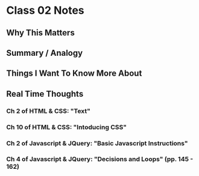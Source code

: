# Class 02 Notes

## Why This Matters

## Summary / Analogy

## Things I Want To Know More About

## Real Time Thoughts

### Ch 2 of HTML & CSS: "Text"

### Ch 10 of HTML & CSS: "Intoducing CSS"

### Ch 2 of Javascript & JQuery: "Basic Javascript Instructions"

### Ch 4 of Javascript & JQuery: "Decisions and Loops" (pp. 145 - 162)